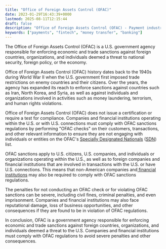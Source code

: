 ```yaml
---
title: "Office of Foreign Assets Control (OFAC)"
date: 2023-01-29T16:43:39+0000
lastmod: 2025-08-11T12:15:44
draft: false
description: "Office of Foreign Assets Control (OFAC) - Payment industry knowledge and insights"
keywords: ["payments", "fintech", "money transfer", "banking"]
---
```


The Office of Foreign Assets Control (OFAC) is a U.S. government agency responsible for enforcing economic and trade sanctions against foreign countries, organizations, and individuals deemed a threat to national security, foreign policy, or the economy.

Office of Foreign Assets Control (OFAC) history dates back to the 1940s during World War II when the U.S. government first imposed trade restrictions on enemy countries and their citizens. Over the years, the agency has expanded its reach to enforce sanctions against countries such as Iran, North Korea, and Syria, as well as against individuals and organizations involved in activities such as money laundering, terrorism, and human rights violations.

Office of Foreign Assets Control (OFAC) does not issue a certification or require a test for compliance. Companies and financial institutions operating within the U.S. or with U.S. connections must comply with OFAC sanctions regulations by performing "OFAC checks" on their customers, transactions, and other relevant information to ensure they are not engaging with individuals or entities on the OFAC's [Specially Designated Nationals](https://faisalkhan.com/specially-designated-nationals-sdn/) ([SDN](https://faisalkhan.com/specially-designated-nationals-sdn/)) list.

OFAC sanctions apply to U.S. citizens, U.S. companies, and individuals or organizations operating within the U.S., as well as to foreign companies and financial institutions that are involved in transactions with the U.S. or have U.S. connections. This means that non-American companies and[ financial institutions](https://faisalkhanllc.xyz/resources/payments-wiki/f/financial-institution-fi/) may also be required to comply with OFAC sanctions regulations.

The penalties for not conducting an OFAC check or for violating OFAC sanctions can be severe, including civil fines, criminal penalties, and even imprisonment. Companies and financial institutions may also face reputational damage, loss of business opportunities, and other consequences if they are found to be in violation of OFAC regulations.

In conclusion, OFAC is a government agency responsible for enforcing economic and trade sanctions against foreign countries, organizations, and individuals deemed a threat to the U.S. Companies and financial institutions must comply with OFAC regulations to avoid severe penalties and other consequences.